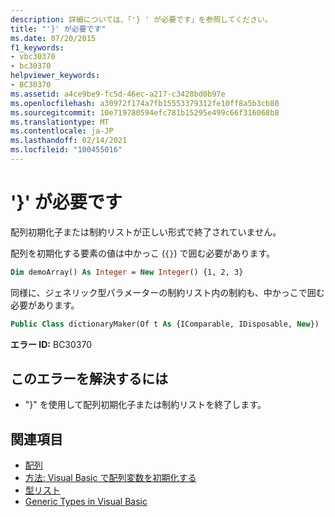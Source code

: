 ```yaml
---
description: 詳細については、「'} ' が必要です」を参照してください。
title: "'}' が必要です"
ms.date: 07/20/2015
f1_keywords:
- vbc30370
- bc30370
helpviewer_keywords:
- BC30370
ms.assetid: a4ce9be9-fc5d-46ec-a217-c3428bd0b97e
ms.openlocfilehash: a30972f174a7fb15553379312fe10ff8a5b3cb80
ms.sourcegitcommit: 10e719780594efc781b15295e499c66f316068b8
ms.translationtype: MT
ms.contentlocale: ja-JP
ms.lasthandoff: 02/14/2021
ms.locfileid: "100455016"
---
```

# <a name="-expected"></a>'}' が必要です

配列初期化子または制約リストが正しい形式で終了されていません。

配列を初期化する要素の値は中かっこ (`{}`) で囲む必要があります。

```vb
Dim demoArray() As Integer = New Integer() {1, 2, 3}
```

同様に、ジェネリック型パラメーターの制約リスト内の制約も、中かっこで囲む必要があります。

```vb
Public Class dictionaryMaker(Of t As {IComparable, IDisposable, New})
```

**エラー ID:** BC30370

## <a name="to-correct-this-error"></a>このエラーを解決するには

- "}" を使用して配列初期化子または制約リストを終了します。

## <a name="see-also"></a>関連項目

- [配列](../programming-guide/language-features/arrays/index.md)
- [方法: Visual Basic で配列変数を初期化する](../programming-guide/language-features/arrays/how-to-initialize-an-array-variable.md)
- [型リスト](../language-reference/statements/type-list.md)
- [Generic Types in Visual Basic](../programming-guide/language-features/data-types/generic-types.md)
